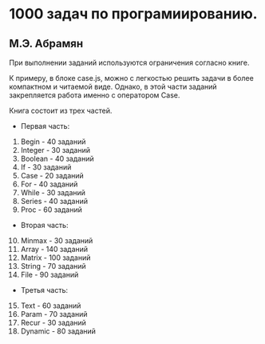 # 1000 задач по програмиированию.
## М.Э. Абрамян

При выполнении заданий используются ограничения согласно книге.

К примеру, в блоке case.js, можно с легкостью решить задачи в более компактном и читаемой виде. Однако, в этой части заданий закрепляется работа именно с оператором Case.

Книга состоит из трех частей.
- Первая часть:
1. Begin - 40 заданий
2. Integer - 30 заданий
3. Boolean - 40 заданий
4. If - 30 заданий
5. Case - 20 заданий
6. For - 40 заданий
7. While - 30 заданий
8. Series - 40 заданий
9. Proc - 60 заданий
- Вторая часть:
10. Minmax - 30 заданий
11. Array - 140 заданий
12. Matrix - 100 заданий
13. String - 70 заданий
14. File - 90 заданий
- Третья часть:
15. Text - 60 заданий
16. Param - 70 заданий
17. Recur - 30 заданий
18. Dynamic - 80 заданий